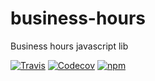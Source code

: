 # business-hours
Business hours javascript lib

[![Travis](https://img.shields.io/travis/littletower/business-hours.js.svg?style=flat-square)]()
[![Codecov](https://img.shields.io/codecov/c/github/littletower/business-hours.js.svg?style=flat-square)]()
[![npm](https://img.shields.io/npm/v/business-hours.js.svg?style=flat-square)]()
